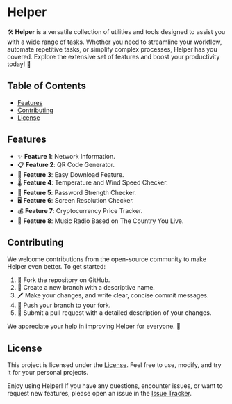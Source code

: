 # Helper

🛠️ **Helper** is a versatile collection of utilities and tools designed to assist you with a wide range of tasks. Whether you need to streamline your workflow, automate repetitive tasks, or simplify complex processes, Helper has you covered. Explore the extensive set of features and boost your productivity today! 🚀

## Table of Contents

- [Features](#features)
- [Contributing](#contributing)
- [License](#license)

## Features

- ✨ **Feature 1**: Network Information.
- 📋 **Feature 2**: QR Code Generator.
- 🔧 **Feature 3**: Easy Download Feature.
- 🌡️ **Feature 4**: Temperature and Wind Speed Checker.
- 🔐 **Feature 5**: Password Strength Checker.
- 🖥️ **Feature 6**: Screen Resolution Checker.
- 💰 **Feature 7**: Cryptocurrency Price Tracker.
- 🎵 **Feature 8**: Music Radio Based on The Country You Live.

## Contributing

We welcome contributions from the open-source community to make Helper even better. To get started:

1. 🍴 Fork the repository on GitHub.
2. 🌿 Create a new branch with a descriptive name.
3. 🖊️ Make your changes, and write clear, concise commit messages.
4. 🔀 Push your branch to your fork.
5. 🚀 Submit a pull request with a detailed description of your changes.

We appreciate your help in improving Helper for everyone. 🙏

## License

This project is licensed under the [License](https://github.com/DrPanayioths/helper/blob/main/LICENSE). Feel free to use, modify, and try it for your personal projects.

Enjoy using Helper! If you have any questions, encounter issues, or want to request new features, please open an issue in the [Issue Tracker](https://github.com/drpanayioths/helper/issues).


